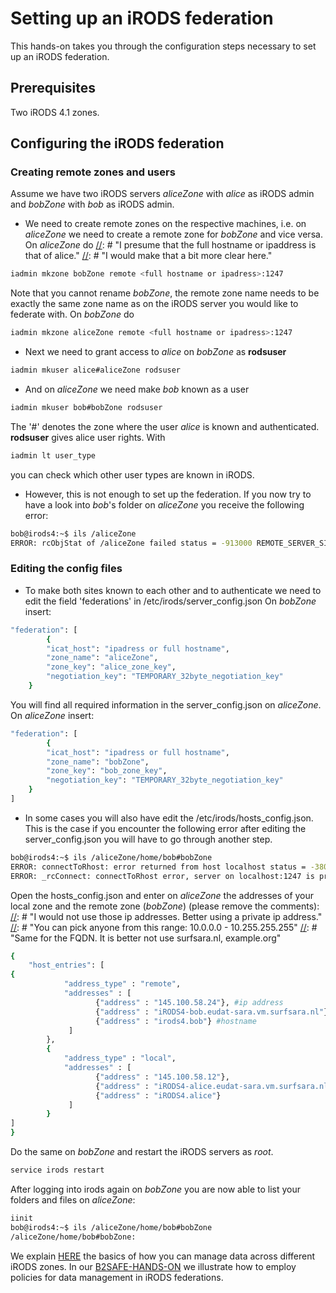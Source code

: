 # Setting up an iRODS federation
This hands-on takes you through the configuration steps necessary to set up an iRODS federation.

## Prerequisites
Two iRODS 4.1 zones.

## Configuring the iRODS federation
### Creating remote zones and users
Assume we have two iRODS servers *aliceZone* with *alice* as iRODS admin and *bobZone* with *bob* as iRODS admin.
- We need to create remote zones on the respective machines, i.e. on *aliceZone* we need to create a remote zone for *bobZone* and vice versa. On *aliceZone* do
[//]: # "I presume that the full hostname or ipaddress is that of alice."
[//]: # "I would make that a bit more clear here."
```sh
iadmin mkzone bobZone remote <full hostname or ipadress>:1247
```
Note that you cannot rename *bobZone*, the remote zone name needs to be exactly the same zone name as on the iRODS server you would like to federate with. On *bobZone* do
```sh
iadmin mkzone aliceZone remote <full hostname or ipadress>:1247
```

[//]: # "rodsuser is not yet explained."
- Next we need to grant access to *alice* on *bobZone* as **rodsuser**
```sh
iadmin mkuser alice#aliceZone rodsuser
```
- And on *aliceZone* we need make *bob* known as a user
```sh
iadmin mkuser bob#bobZone rodsuser
```
The '#' denotes the zone where the user *alice* is known and authenticated.
**rodsuser** gives alice user rights. With
```sh
iadmin lt user_type
```
you can check which other user types are known in iRODS.

- However, this is not enough to set up the federation. If you now try to have a look into *bob*'s folder on *aliceZone* you receive the following error:
```sh
bob@irods4:~$ ils /aliceZone
ERROR: rcObjStat of /aliceZone failed status = -913000 REMOTE_SERVER_SID_NOT_DEFINED
```

### Editing the config files
- To make both sites known to each other and to authenticate we need to edit the field 'federations' in /etc/irods/server_config.json
On *bobZone* insert:
```sh
"federation": [
        {
        "icat_host": "ipadress or full hostname",
        "zone_name": "aliceZone",
        "zone_key": "alice_zone_key",
        "negotiation_key": "TEMPORARY_32byte_negotiation_key"
    }
```
You will find all required information in the server_config.json on *aliceZone*.
On *aliceZone* insert:
```sh
"federation": [
        {
        "icat_host": "ipadress or full hostname",
        "zone_name": "bobZone",
        "zone_key": "bob_zone_key",
        "negotiation_key": "TEMPORARY_32byte_negotiation_key"
    }
]
```

- In some cases you will also have edit the /etc/irods/hosts_config.json. This is the case if you encounter the following error after editing the server_config.json you will have to go through another step.
```sh
bob@irods4:~$ ils /aliceZone/home/bob#bobZone
ERROR: connectToRhost: error returned from host localhost status = -38000 status = -38000 SYS_AGENT_INIT_ERR
ERROR: _rcConnect: connectToRhost error, server on localhost:1247 is probably down status = -38000 SYS_AGENT_INIT_ERR
```
Open the hosts_config.json and enter on *aliceZone* the addresses of your local zone and the remote zone (*bobZone*) (please remove the comments):
[//]: # "I would not use those ip addresses. Better using a private ip address."
[//]: # "You can pick anyone from this range: 10.0.0.0 - 10.255.255.255"
[//]: # "Same for the FQDN. It is better not use surfsara.nl, example.org"
```sh
{
    "host_entries": [
{
            "address_type" : "remote",
            "addresses" : [
                   {"address" : "145.100.58.24"}, #ip address
                   {"address" : "iRODS4-bob.eudat-sara.vm.surfsara.nl"}, #full server name
                   {"address" : "irods4.bob"} #hostname
             ]
        },
        {
            "address_type" : "local",
            "addresses" : [
                   {"address" : "145.100.58.12"},
                   {"address" : "iRODS4-alice.eudat-sara.vm.surfsara.nl"},
                   {"address" : "iRODS4.alice"}
             ]
        }
]
}
```
Do the same on *bobZone* and restart the iRODS servers as *root*.

```sh
service irods restart
```

After logging into irods again on *bobZone* you are now able to list your folders and files on *aliceZone*:
```sh
iinit
bob@irods4:~$ ils /aliceZone/home/bob#bobZone
/aliceZone/home/bob#bobZone:
```

We explain [HERE](https://github.com/EUDAT-Training/B2SAFE-B2STAGE-Training/blob/master/05-iRODS-advanced-users.md) the basics of how you can manage data across different iRODS zones.
In our [B2SAFE-HANDS-ON](https://github.com/EUDAT-Training/B2SAFE-B2STAGE-Training/blob/master/06-B2SAFE-handson.md) we illustrate how to employ policies for data management in iRODS federations.
